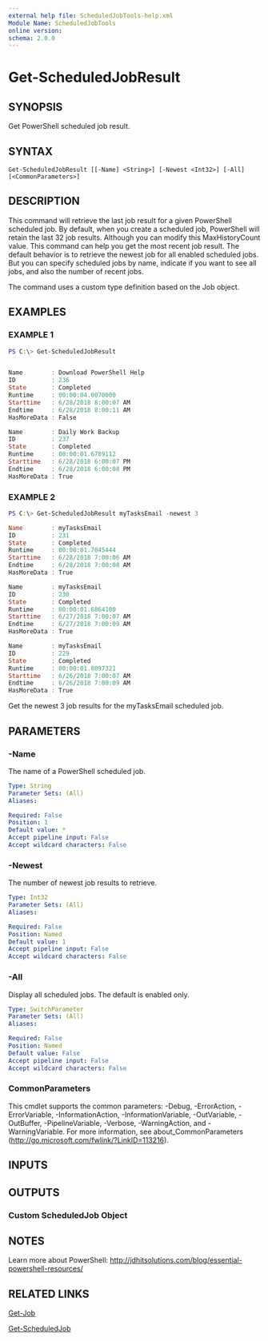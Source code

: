 ```yaml
---
external help file: ScheduledJobTools-help.xml
Module Name: ScheduledJobTools
online version:
schema: 2.0.0
---
```


# Get-ScheduledJobResult

## SYNOPSIS

Get PowerShell scheduled job result.

## SYNTAX

```none
Get-ScheduledJobResult [[-Name] <String>] [-Newest <Int32>] [-All] [<CommonParameters>]
```

## DESCRIPTION

This command will retrieve the last job result for a given PowerShell scheduled job. By default, when you create a scheduled job, PowerShell will retain the last 32 job results. Although you can modify this MaxHistoryCount value. This command can help you get the most recent job result. The default behavior is to retrieve the newest job for all enabled scheduled jobs. But you can specify scheduled jobs by name, indicate if you want to see all jobs, and also the number of recent jobs.

The command uses a custom type definition based on the Job object.

## EXAMPLES

### EXAMPLE 1

```PowerShell
PS C:\> Get-ScheduledJobResult


Name        : Download PowerShell Help
ID          : 236
State       : Completed
Runtime     : 00:00:04.0070000
Starttime   : 6/28/2018 8:00:07 AM
Endtime     : 6/28/2018 8:00:11 AM
HasMoreData : False

Name        : Daily Work Backup
ID          : 237
State       : Completed
Runtime     : 00:00:01.6789112
Starttime   : 6/28/2018 6:00:07 PM
Endtime     : 6/28/2018 6:00:08 PM
HasMoreData : True
```

### EXAMPLE 2

```powershell
PS C:\> Get-ScheduledJobResult myTasksEmail -newest 3

Name        : myTasksEmail
ID          : 231
State       : Completed
Runtime     : 00:00:01.7045444
Starttime   : 6/28/2018 7:00:06 AM
Endtime     : 6/28/2018 7:00:08 AM
HasMoreData : True

Name        : myTasksEmail
ID          : 230
State       : Completed
Runtime     : 00:00:01.6864100
Starttime   : 6/27/2018 7:00:07 AM
Endtime     : 6/27/2018 7:00:09 AM
HasMoreData : True

Name        : myTasksEmail
ID          : 229
State       : Completed
Runtime     : 00:00:01.8097321
Starttime   : 6/26/2018 7:00:07 AM
Endtime     : 6/26/2018 7:00:09 AM
HasMoreData : True
```

Get the newest 3 job results for the myTasksEmail scheduled job.

## PARAMETERS

### -Name

The name of a PowerShell scheduled job.

```yaml
Type: String
Parameter Sets: (All)
Aliases:

Required: False
Position: 1
Default value: *
Accept pipeline input: False
Accept wildcard characters: False
```

### -Newest

The number of newest job results to retrieve.

```yaml
Type: Int32
Parameter Sets: (All)
Aliases:

Required: False
Position: Named
Default value: 1
Accept pipeline input: False
Accept wildcard characters: False
```

### -All

Display all scheduled jobs. The default is enabled only.

```yaml
Type: SwitchParameter
Parameter Sets: (All)
Aliases:

Required: False
Position: Named
Default value: False
Accept pipeline input: False
Accept wildcard characters: False
```

### CommonParameters

This cmdlet supports the common parameters: -Debug, -ErrorAction, -ErrorVariable, -InformationAction, -InformationVariable, -OutVariable, -OutBuffer, -PipelineVariable, -Verbose, -WarningAction, and -WarningVariable.
For more information, see about_CommonParameters (http://go.microsoft.com/fwlink/?LinkID=113216).

## INPUTS

## OUTPUTS

### Custom ScheduledJob Object

## NOTES

Learn more about PowerShell: http://jdhitsolutions.com/blog/essential-powershell-resources/

## RELATED LINKS

[Get-Job]()

[Get-ScheduledJob]()

